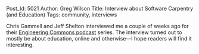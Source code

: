 Post_Id: 5021
Author: Greg Wilson
Title: Interview about Software Carpentry (and Education)
Tags: community, interviews

<p>Chris Gammell and Jeff Shelton interviewed me a couple of weeks ago for their <a href="http://theengineeringcommons.com/episode-10-software-carpentry/">Engineering Commons podcast</a> series. The interview turned out to mostly be about education, online and otherwise&mdash;I hope readers will find it interesting.</p>
